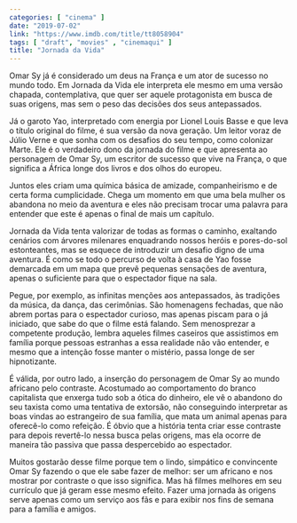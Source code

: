 ```yaml
---
categories: [ "cinema" ]
date: "2019-07-02"
link: "https://www.imdb.com/title/tt8058904"
tags: [ "draft", "movies" , "cinemaqui" ]
title: "Jornada da Vida"
---
```

Omar Sy já é considerado um deus na França e um ator de sucesso no mundo todo. Em Jornada da Vida ele interpreta ele mesmo em uma versão chapada, contemplativa, que quer ser aquele protagonista em busca de suas origens, mas sem o peso das decisões dos seus antepassados.

Já o garoto Yao, interpretado com energia por Lionel Louis Basse e que leva o título original do filme, é sua versão da nova geração. Um leitor voraz de Júlio Verne e que sonha com os desafios do seu tempo, como colonizar Marte. Ele é o verdadeiro dono da jornada do filme e que apresenta ao personagem de Omar Sy, um escritor de sucesso que vive na França, o que significa a África longe dos livros e dos olhos do europeu.

Juntos eles criam uma química básica de amizade, companheirismo e de certa forma cumplicidade. Chega um momento em que uma bela mulher os abandona no meio da aventura e eles não precisam trocar uma palavra para entender que este é apenas o final de mais um capítulo.

Jornada da Vida tenta valorizar de todas as formas o caminho, exaltando cenários com árvores milenares enquadrando nossos heróis e pores-do-sol estonteantes, mas se esquece de introduzir um desafio digno de uma aventura. É como se todo o percurso de volta à casa de Yao fosse demarcada em um mapa que prevê pequenas sensações de aventura, apenas o suficiente para que o espectador fique na sala.

Pegue, por exemplo, as infinitas menções aos antepassados, às tradições da música, da dança, das cerimônias. São homenagens fechadas, que não abrem portas para o espectador curioso, mas apenas piscam para o já iniciado, que sabe do que o filme está falando. Sem menosprezar a competente produção, lembra aqueles filmes caseiros que assistimos em família porque pessoas estranhas a essa realidade não vão entender, e mesmo que a intenção fosse manter o mistério, passa longe de ser hipnotizante.

É válida, por outro lado, a inserção do personagem de Omar Sy ao mundo africano pelo contraste. Acostumado ao comportamento do branco capitalista que enxerga tudo sob a ótica do dinheiro, ele vê o abandono do seu taxista como uma tentativa de extorsão, não conseguindo interpretar as boas vindas ao estrangeiro de sua família, que mata um animal apenas para oferecê-lo como refeição. É óbvio que a história tenta criar esse contraste para depois revertê-lo nessa busca pelas origens, mas ela ocorre de maneira tão passiva que passa despercebido ao espectador.

Muitos gostarão desse filme porque tem o lindo, simpático e convincente Omar Sy fazendo o que ele sabe fazer de melhor: ser um africano e nos mostrar por contraste o que isso significa. Mas há filmes melhores em seu currículo que já geram esse mesmo efeito. Fazer uma jornada às origens serve apenas como um serviço aos fãs e para exibir nos fins de semana para a família e amigos.
